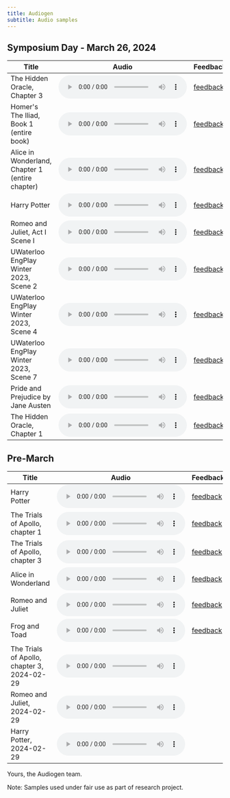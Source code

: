```yaml
---
title: Audiogen
subtitle: Audio samples
---
```


## Symposium Day - March 26, 2024

| Title                                           | Audio                                                                                                            | Feedback                                                                                                                                                                           |
| ----------------------------------------------- | ---------------------------------------------------------------------------------------------------------------- | ---------------------------------------------------------------------------------------------------------------------------------------------------------------------------------- |
| The Hidden Oracle, Chapter 3                    | <audio controls src="https://git.uwaterloo.ca/se390/public-audio-samples/-/package_files/2237/download"></audio> | [feedback](https://docs.google.com/forms/d/e/1FAIpQLSdt__Z_WPWggKstExjN0ep3EloXoGGBYN_WL8Cq0MvV-sXaaA/viewform?usp=pp_url&entry.919551825=The+Hidden+Oracle,+Chapter+3)            |
| Homer's The Iliad, Book 1 (entire book)         | <audio controls src="https://git.uwaterloo.ca/se390/public-audio-samples/-/package_files/2235/download"></audio> | [feedback](https://docs.google.com/forms/d/e/1FAIpQLSdt__Z_WPWggKstExjN0ep3EloXoGGBYN_WL8Cq0MvV-sXaaA/viewform?usp=pp_url&entry.919551825=Homer's+The+Iliad,+Book+1)               |
| Alice in Wonderland, Chapter 1 (entire chapter) | <audio controls src="https://git.uwaterloo.ca/se390/public-audio-samples/-/package_files/2244/download"></audio> | [feedback](https://docs.google.com/forms/d/e/1FAIpQLSdt__Z_WPWggKstExjN0ep3EloXoGGBYN_WL8Cq0MvV-sXaaA/viewform?usp=pp_url&entry.919551825=Alice+in+Wonderland)                     |
| Harry Potter                                    | <audio controls src="https://git.uwaterloo.ca/se390/public-audio-samples/-/package_files/2242/download"></audio> | [feedback](https://docs.google.com/forms/d/e/1FAIpQLSdt__Z_WPWggKstExjN0ep3EloXoGGBYN_WL8Cq0MvV-sXaaA/viewform?usp=pp_url&entry.919551825=Harry+Potter)                            |
| Romeo and Juliet, Act I Scene I                 | <audio controls src="https://git.uwaterloo.ca/se390/public-audio-samples/-/package_files/2234/download"></audio> | [feedback](https://docs.google.com/forms/d/e/1FAIpQLSdt__Z_WPWggKstExjN0ep3EloXoGGBYN_WL8Cq0MvV-sXaaA/viewform?usp=pp_url&entry.919551825=Romeo+and+Juliet,+Act+I+Scene+I)         |
| UWaterloo EngPlay Winter 2023, Scene 2          | <audio controls src="https://git.uwaterloo.ca/se390/public-audio-samples/-/package_files/2239/download"></audio> | [feedback](https://docs.google.com/forms/d/e/1FAIpQLSdt__Z_WPWggKstExjN0ep3EloXoGGBYN_WL8Cq0MvV-sXaaA/viewform?usp=pp_url&entry.919551825=UWaterloo+EngPlay+Winter+2023,+Scene+2)  |
| UWaterloo EngPlay Winter 2023, Scene 4          | <audio controls src="https://git.uwaterloo.ca/se390/public-audio-samples/-/package_files/2240/download"></audio> | [feedback](https://docs.google.com/forms/d/e/1FAIpQLSdt__Z_WPWggKstExjN0ep3EloXoGGBYN_WL8Cq0MvV-sXaaA/viewform?usp=pp_url&entry.919551825=UWaterloo+EngPlay,+Winter+2023,+Scene+4) |
| UWaterloo EngPlay Winter 2023, Scene 7          | <audio controls src="https://git.uwaterloo.ca/se390/public-audio-samples/-/package_files/2241/download"></audio> | [feedback](https://docs.google.com/forms/d/e/1FAIpQLSdt__Z_WPWggKstExjN0ep3EloXoGGBYN_WL8Cq0MvV-sXaaA/viewform?usp=pp_url&entry.919551825=UWaterloo+EngPlay,+Winter+2023,+Scene+7) |
| Pride and Prejudice by Jane Austen              | <audio controls src="https://git.uwaterloo.ca/se390/public-audio-samples/-/package_files/2238/download"></audio> | [feedback](https://docs.google.com/forms/d/e/1FAIpQLSdt__Z_WPWggKstExjN0ep3EloXoGGBYN_WL8Cq0MvV-sXaaA/viewform?usp=pp_url&entry.919551825=Pride+and+Prejudice)                                    |
| The Hidden Oracle, Chapter 1                    | <audio controls src="https://git.uwaterloo.ca/se390/public-audio-samples/-/package_files/2236/download"></audio> | [feedback](https://docs.google.com/forms/d/e/1FAIpQLSdt__Z_WPWggKstExjN0ep3EloXoGGBYN_WL8Cq0MvV-sXaaA/viewform?usp=pp_url&entry.919551825=The+Hidden+Oracle,+Chapter+1)            |

## Pre-March

| Title                                       | Audio                                                                                                            | Feedback                                                                                                                                                                   |
| ------------------------------------------- | ---------------------------------------------------------------------------------------------------------------- | -------------------------------------------------------------------------------------------------------------------------------------------------------------------------- |
| Harry Potter                                | <audio controls src="samples/harry-potter.wav"></audio>                                                          | [feedback](https://docs.google.com/forms/d/e/1FAIpQLSfrhAaLNMd79FhmFvIJecQAEzbtsiQCji4fCmFkT1jm-H4q0g/viewform?usp=pp_url&entry.919551825=Harry+Potter)                    |
| The Trials of Apollo, chapter 1             | <audio controls src="samples/apollo.wav"></audio>                                                                | [feedback](https://docs.google.com/forms/d/e/1FAIpQLSfrhAaLNMd79FhmFvIJecQAEzbtsiQCji4fCmFkT1jm-H4q0g/viewform?usp=pp_url&entry.919551825=The+Trials+of+Apollo,+chapter+1) |
| The Trials of Apollo, chapter 3             | <audio controls src="https://git.uwaterloo.ca/se390/public-audio-samples/-/package_files/2222/download"></audio> | [feedback](https://docs.google.com/forms/d/e/1FAIpQLSfrhAaLNMd79FhmFvIJecQAEzbtsiQCji4fCmFkT1jm-H4q0g/viewform?usp=pp_url&entry.919551825=The+Trials+of+Apollo,+chapter+3) |
| Alice in Wonderland                         | <audio controls src="samples/alice.wav"></audio>                                                                 | [feedback](https://docs.google.com/forms/d/e/1FAIpQLSfrhAaLNMd79FhmFvIJecQAEzbtsiQCji4fCmFkT1jm-H4q0g/viewform?usp=pp_url&entry.919551825=Alice+in+Wonderland)             |
| Romeo and Juliet                            | <audio controls src="https://git.uwaterloo.ca/se390/public-audio-samples/-/package_files/2221/download"></audio> | [feedback](https://docs.google.com/forms/d/e/1FAIpQLSfrhAaLNMd79FhmFvIJecQAEzbtsiQCji4fCmFkT1jm-H4q0g/viewform?usp=pp_url&entry.919551825=Romeo+and+Juliet)                |
| Frog and Toad                               | <audio controls src="https://git.uwaterloo.ca/se390/public-audio-samples/-/package_files/2223/download"></audio> | [feedback](https://docs.google.com/forms/d/e/1FAIpQLSfrhAaLNMd79FhmFvIJecQAEzbtsiQCji4fCmFkT1jm-H4q0g/viewform?usp=pp_url&entry.919551825=Frog+and+Toad)                   |
| The Trials of Apollo, chapter 3, 2024-02-29 | <audio controls src="https://git.uwaterloo.ca/se390/public-audio-samples/-/package_files/2224/download"></audio> |                                                                                                                                                                            |
| Romeo and Juliet, 2024-02-29                | <audio controls src="https://git.uwaterloo.ca/se390/public-audio-samples/-/package_files/2220/download"></audio> |                                                                                                                                                                            |
| Harry Potter, 2024-02-29                    | <audio controls src="https://git.uwaterloo.ca/se390/public-audio-samples/-/package_files/2225/download"></audio> |

Yours, the Audiogen team.

Note: Samples used under fair use as part of research project.

